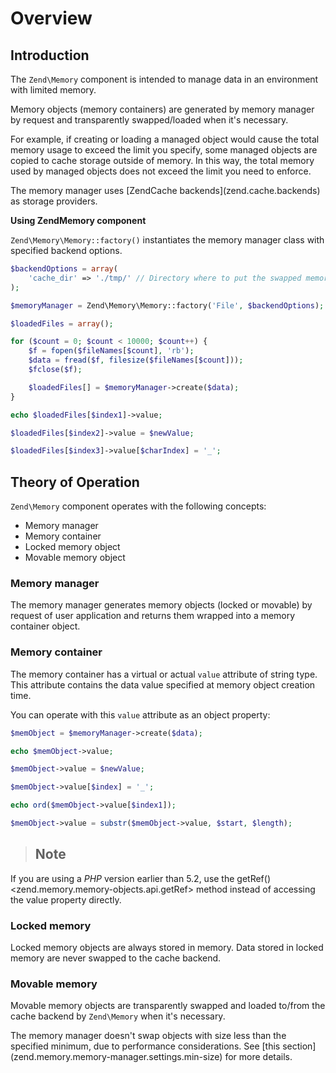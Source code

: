 # Overview

## Introduction

The `Zend\Memory` component is intended to manage data in an environment with limited memory.

Memory objects (memory containers) are generated by memory manager by request and transparently
swapped/loaded when it's necessary.

For example, if creating or loading a managed object would cause the total memory usage to exceed
the limit you specify, some managed objects are copied to cache storage outside of memory. In this
way, the total memory used by managed objects does not exceed the limit you need to enforce.

The memory manager uses \[ZendCache backends\](zend.cache.backends) as storage providers.

**Using ZendMemory component**

`Zend\Memory\Memory::factory()` instantiates the memory manager class with specified backend
options.

```php
$backendOptions = array(
    'cache_dir' => './tmp/' // Directory where to put the swapped memory blocks
);

$memoryManager = Zend\Memory\Memory::factory('File', $backendOptions);

$loadedFiles = array();

for ($count = 0; $count < 10000; $count++) {
    $f = fopen($fileNames[$count], 'rb');
    $data = fread($f, filesize($fileNames[$count]));
    $fclose($f);

    $loadedFiles[] = $memoryManager->create($data);
}

echo $loadedFiles[$index1]->value;

$loadedFiles[$index2]->value = $newValue;

$loadedFiles[$index3]->value[$charIndex] = '_';
```

## Theory of Operation

`Zend\Memory` component operates with the following concepts:

* Memory manager
* Memory container
* Locked memory object
* Movable memory object

### Memory manager

The memory manager generates memory objects (locked or movable) by request of user application and
returns them wrapped into a memory container object.

### Memory container

The memory container has a virtual or actual `value` attribute of string type. This attribute
contains the data value specified at memory object creation time.

You can operate with this `value` attribute as an object property:

```php
$memObject = $memoryManager->create($data);

echo $memObject->value;

$memObject->value = $newValue;

$memObject->value[$index] = '_';

echo ord($memObject->value[$index1]);

$memObject->value = substr($memObject->value, $start, $length);
```

> ## Note
If you are using a *PHP* version earlier than 5.2, use the getRef()
&lt;zend.memory.memory-objects.api.getRef&gt; method instead of accessing the value property
directly.

### Locked memory

Locked memory objects are always stored in memory. Data stored in locked memory are never swapped to
the cache backend.

### Movable memory

Movable memory objects are transparently swapped and loaded to/from the cache backend by
`Zend\Memory` when it's necessary.

The memory manager doesn't swap objects with size less than the specified minimum, due to
performance considerations. See \[this section\](zend.memory.memory-manager.settings.min-size) for
more details.

